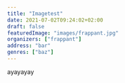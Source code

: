 ```yaml
---
title: "Imagetest"
date: 2021-07-02T09:24:02+02:00
draft: false
featuredImage: "images/frappant.jpg"
organizers: ["frappant"]
address: "bar"
genres: ["baz"]
---
```


ayayayay
